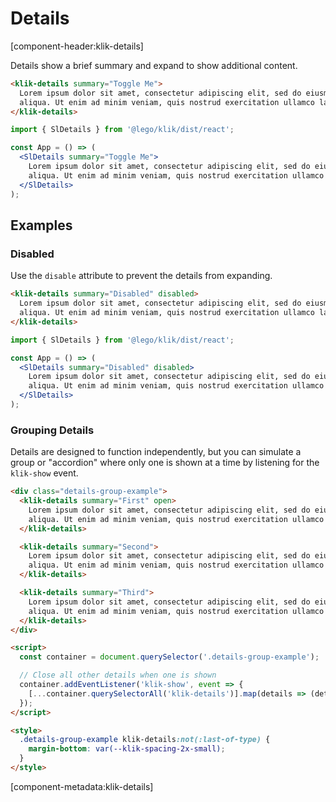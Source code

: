 # Details

[component-header:klik-details]

Details show a brief summary and expand to show additional content.

```html preview
<klik-details summary="Toggle Me">
  Lorem ipsum dolor sit amet, consectetur adipiscing elit, sed do eiusmod tempor incididunt ut labore et dolore magna
  aliqua. Ut enim ad minim veniam, quis nostrud exercitation ullamco laboris nisi ut aliquip ex ea commodo consequat.
</klik-details>
```

```jsx react
import { SlDetails } from '@lego/klik/dist/react';

const App = () => (
  <SlDetails summary="Toggle Me">
    Lorem ipsum dolor sit amet, consectetur adipiscing elit, sed do eiusmod tempor incididunt ut labore et dolore magna
    aliqua. Ut enim ad minim veniam, quis nostrud exercitation ullamco laboris nisi ut aliquip ex ea commodo consequat.
  </SlDetails>
);
```

## Examples

### Disabled

Use the `disable` attribute to prevent the details from expanding.

```html preview
<klik-details summary="Disabled" disabled>
  Lorem ipsum dolor sit amet, consectetur adipiscing elit, sed do eiusmod tempor incididunt ut labore et dolore magna
  aliqua. Ut enim ad minim veniam, quis nostrud exercitation ullamco laboris nisi ut aliquip ex ea commodo consequat.
</klik-details>
```

```jsx react
import { SlDetails } from '@lego/klik/dist/react';

const App = () => (
  <SlDetails summary="Disabled" disabled>
    Lorem ipsum dolor sit amet, consectetur adipiscing elit, sed do eiusmod tempor incididunt ut labore et dolore magna
    aliqua. Ut enim ad minim veniam, quis nostrud exercitation ullamco laboris nisi ut aliquip ex ea commodo consequat.
  </SlDetails>
);
```

### Grouping Details

Details are designed to function independently, but you can simulate a group or "accordion" where only one is shown at a time by listening for the `klik-show` event.

```html preview
<div class="details-group-example">
  <klik-details summary="First" open>
    Lorem ipsum dolor sit amet, consectetur adipiscing elit, sed do eiusmod tempor incididunt ut labore et dolore magna
    aliqua. Ut enim ad minim veniam, quis nostrud exercitation ullamco laboris nisi ut aliquip ex ea commodo consequat.
  </klik-details>

  <klik-details summary="Second">
    Lorem ipsum dolor sit amet, consectetur adipiscing elit, sed do eiusmod tempor incididunt ut labore et dolore magna
    aliqua. Ut enim ad minim veniam, quis nostrud exercitation ullamco laboris nisi ut aliquip ex ea commodo consequat.
  </klik-details>

  <klik-details summary="Third">
    Lorem ipsum dolor sit amet, consectetur adipiscing elit, sed do eiusmod tempor incididunt ut labore et dolore magna
    aliqua. Ut enim ad minim veniam, quis nostrud exercitation ullamco laboris nisi ut aliquip ex ea commodo consequat.
  </klik-details>
</div>

<script>
  const container = document.querySelector('.details-group-example');

  // Close all other details when one is shown
  container.addEventListener('klik-show', event => {
    [...container.querySelectorAll('klik-details')].map(details => (details.open = event.target === details));
  });
</script>

<style>
  .details-group-example klik-details:not(:last-of-type) {
    margin-bottom: var(--klik-spacing-2x-small);
  }
</style>
```

[component-metadata:klik-details]
